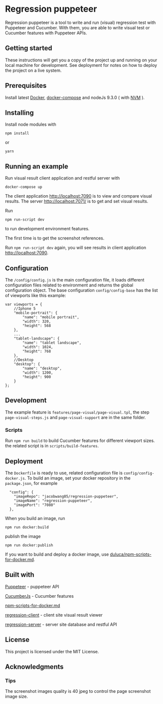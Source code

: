 # Regression puppeteer
Regression puppeteer is a tool to write and run (visual) regression test with Puppeteer and Cucumber. With them, you are able to write visual test or Cucumber features with Puppeteer APIs.



## Getting started
These instructions will get you a copy of the project up and running on your local machine for development. See deployment for notes on how to deploy the project on a live system.


## Prerequisites
Install latest [Docker](https://docs.docker.com/install/), [docker-compose](https://docs.docker.com/compose/install/) and nodeJs 9.3.0 ( with [NVM](https://github.com/creationix/nvm) ).


## Installing
Install node modules with
```
npm install
```
or
```
yarn
```



## Running an example
Run visual result client application and restful server with
```
docker-compose up
```
The client application [http://localhost:7090](http://localhost:7090) is to view and compare visual results. The server [http://localhost:7071/](http://localhost:7071/) is to get and set visual results.

Run
```
npm run-script dev
```
to run development environment features.

The first time is to get the screenshot references.

Run `npm run-script dev` again, you will see results in client application [http://localhost:7090](http://localhost:7090).



## Configuration
The `/config/config.js` is the main configuration file, it loads different configuration files related to environment and returns the global configuration object.
The base configuration `config/config-base` has the list of viewports like this example:

```
var viewports = {
    //Iphone 5
    "mobile-portrait": {
        "name": "mobile portrait",
        "width": 320,
        "height": 568
    },
    ...
    "tablet-landscape": {
        "name": "tablet landscape",
        "width": 1024,
        "height": 768
    },
    //Desktop
    "desktop": {
        "name": "desktop",
        "width": 1200,
        "height": 900
    }
};
```


## Development
The example feature is `features/page-visual/page-visual.tpl`, the step `page-visual-steps.js` and `page-visual-support` are in the same folder.

### Scripts
Run `npm run build` to build Cucumber features for different viewport sizes. the related script is in `scripts/build-features`.



## Deployment
The `Dockerfile` is ready to use, related configuration file is `config/config-docker.js`. To build an image, set your docker repository in the `package.json`, for example
```
  "config": {
    "imageRepo": "jacobwang05/regression-puppeteer",
    "imageName": "regression-puppeteer",
    "imagePort": "7080"
  },
```
When you build an image, run
```
npm run docker:build
```
publish the image
```
npm run docker:publish
```

If you want to build and deploy a docker image, use [duluca/npm-scripts-for-docker.md](https://gist.github.com/duluca/d13e501e870215586271b0f9ce1781ce/).


## Built with
[Puppeteer](https://pptr.dev/) - puppeteer API

[CucumberJs](https://github.com/cucumber/cucumber-js) - Cucumber features

[npm-scripts-for-docker.md](https://gist.github.com/duluca/d13e501e870215586271b0f9ce1781ce/)

[regression-client](https://github.com/jaceyshome/regression-client) - client site visual result viewer

[regression-server](https://github.com/jaceyshome/regression-server) - server site database and restful API



## License
This project is licensed under the MIT License.



## Acknowledgments

### Tips
The screenshot images quality is 40 jpeg to control the page screenshot image size.
